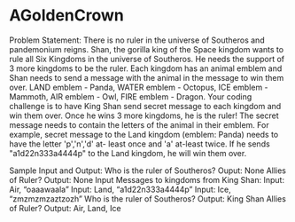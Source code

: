 # AGoldenCrown
Problem Statement:
There is no ruler in the universe of Southeros and pandemonium reigns. Shan, the gorilla king of the Space kingdom
wants to rule all Six Kingdoms in the universe of Southeros. He needs the support of 3 more kingdoms to be the ruler.
Each kingdom has an animal emblem and Shan needs to send a message with the animal in the message to win them over. LAND emblem - Panda, WATER emblem - Octopus, ICE emblem - Mammoth, AIR emblem - Owl, FIRE emblem - Dragon.
Your coding challenge is to have King Shan send secret message to each kingdom and win them over.
Once he wins 3 more kingdoms, he is the ruler! The secret message needs to contain the letters of the animal in their emblem. For example, secret message to the Land kingdom (emblem: Panda) needs to have the letter 'p','n','d' at- least once and 'a' at-least twice. If he sends "a1d22n333a4444p" to the Land kingdom, he will win them over.

Sample Input and Output:
Who is the ruler of Southeros? Ouput: None
Allies of Ruler?
Output: None
Input Messages to kingdoms from King Shan: Input: Air, “oaaawaala”
Input: Land, “a1d22n333a4444p”
Input: Ice, “zmzmzmzaztzozh”
Who is the ruler of Southeros? Output: King Shan
Allies of Ruler?
Output: Air, Land, Ice
